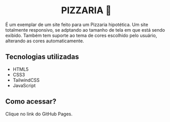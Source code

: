 <h1 align="center" style="font-weight: bold;">PIZZARIA 🍕</h2>

<p>É um exemplar de um site feito para um Pizzaria hipotética. Um site totalmente responsivo, se adptando ao tamanho de tela em que está sendo exibido. Também tem suporte ao tema de cores escolhido pelo usuário, alterando as cores automaticamente.</p>

<h2>Tecnologias utilizadas</h2>

- HTML5
- CSS3
- TailwindCSS
- JavaScript

<h2>Como acessar?</h2>

Clique no link do GitHub Pages.
